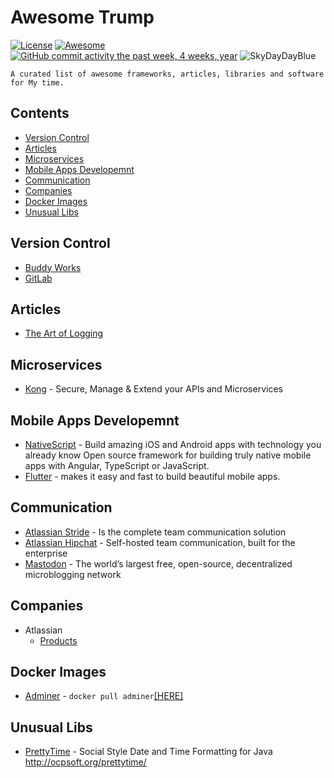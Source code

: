 Awesome Trump
========================
[![License](https://img.shields.io/github/license/mashape/apistatus.svg)](https://mit-license.org/)
[![Awesome](https://cdn.rawgit.com/sindresorhus/awesome/d7305f38d29fed78fa85652e3a63e154dd8e8829/media/badge.svg)](https://github.com/SkyDayDayBlue/awesome-sddb)
[![GitHub commit activity the past week, 4 weeks, year](https://img.shields.io/github/commit-activity/y/eslint/eslint.svg)](https://github.com/SkyDayDayBlue/awesome-trump/commits/master)
![SkyDayDayBlue](https://stores.org/wp-content/uploads/2017/07/blue_skies.jpg)


```
A curated list of awesome frameworks, articles, libraries and software for My time.
```

## Contents
- [Version Control](#version-control)
- [Articles](#articles)
- [Microservices](#microservices)
- [Mobile Apps Developemnt](#mobile-apps-developemnt)
- [Communication](#communication)
- [Companies](#companies)
- [Docker Images](#docker-images)
- [Unusual Libs](#unusual-libs)

## Version Control
- [Buddy Works](https://buddy.works/)
- [GitLab](https://about.gitlab.com/)

## Articles
- [The Art of Logging](https://www.codeproject.com/Articles/42354/The-Art-of-Logging)

## Microservices
- [Kong](https://getkong.org/) - Secure, Manage & Extend your APIs and Microservices

## Mobile Apps Developemnt
- [NativeScript](https://www.nativescript.org/) - Build amazing iOS and Android apps with technology you already know Open source framework for building truly native mobile apps with Angular, TypeScript or JavaScript.
- [Flutter](https://flutter.io/) - makes it easy and fast to build beautiful mobile apps.

## Communication
- [Atlassian Stride](https://www.stride.com/) - Is the complete team communication solution
- [Atlassian Hipchat](https://www.atlassian.com/software/hipchat) - Self-hosted team communication, built for the enterprise
- [Mastodon](https://joinmastodon.org/) - The world’s largest free, open-source, decentralized microblogging network

## Companies
- Atlassian
  - [Products](https://www.atlassian.com/software)

## Docker Images
- [Adminer](https://www.adminer.org/en/) - `docker pull adminer`[[HERE]](https://hub.docker.com/_/adminer/)

## Unusual Libs
- [PrettyTime](https://github.com/ocpsoft/prettytime) - Social Style Date and Time Formatting for Java http://ocpsoft.org/prettytime/
